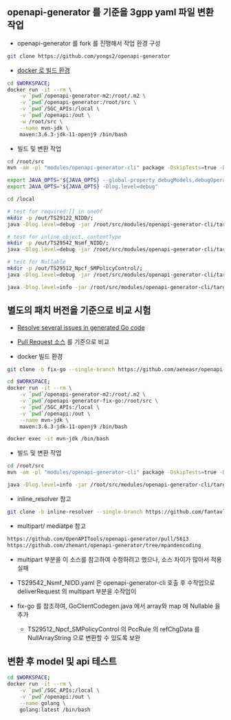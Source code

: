 ## openapi-generator 를 기준을 3gpp yaml 파일 변환 작업

- openapi-generator 를 fork 를 진행해서 작업 환경 구성

```sh
git clone https://github.com/yongs2/openapi-generator
```

- [docker 로 빌드 환경](https://github.com/OpenAPITools/openapi-generator/blob/master/Dockerfile)

```sh
cd $WORKSPACE;
docker run -it --rm \
    -v `pwd`/openapi-generator-m2:/root/.m2 \
    -v `pwd`/openapi-generator:/root/src \
    -v `pwd`/5GC_APIs:/local \
    -v `pwd`/openapi:/out \
    -w /root/src \
    --name mvn-jdk \
    maven:3.6.3-jdk-11-openj9 /bin/bash
```

- 빌드 및 변환 작업

```sh
cd /root/src
mvn -am -pl "modules/openapi-generator-cli" package -DskipTests=true -Dmaven.javadoc.skip=true -Djacoco.skip=true

export JAVA_OPTS="${JAVA_OPTS} --global-property debugModels,debugOperations"
export JAVA_OPTS="${JAVA_OPTS} -Dlog.level=debug"

cd /local

# test for required:[] in oneOf
mkdir -p /out/TS29122_NIDD/;
java -Dlog.level=debug -jar /root/src/modules/openapi-generator-cli/target/openapi-generator-cli.jar generate -i /local/TS29122_NIDD.yaml -g go --additional-properties=isGoSubmodule=true,enumClassPrefix=true,generateInterfaces=true -o /out/TS29122_NIDD >/out/TS29122_NIDD/oag.log 2>&1

# test for inline_object, contentType
mkdir -p /out/TS29542_Nsmf_NIDD/;
java -Dlog.level=debug -jar /root/src/modules/openapi-generator-cli/target/openapi-generator-cli.jar generate -i /local/TS29542_Nsmf_NIDD.yaml -g go --additional-properties=isGoSubmodule=true,enumClassPrefix=true,generateInterfaces=true -o /out/TS29542_Nsmf_NIDD >/out/TS29542_Nsmf_NIDD/oag.log 2>&1

# test for Nullable
mkdir -p /out/TS29512_Npcf_SMPolicyControl/;
java -Dlog.level=debug -jar /root/src/modules/openapi-generator-cli/target/openapi-generator-cli.jar generate -i /local/TS29512_Npcf_SMPolicyControl.yaml -g go --additional-properties=isGoSubmodule=true,enumClassPrefix=true,generateInterfaces=true -o /out/TS29512_Npcf_SMPolicyControl >/out/TS29512_Npcf_SMPolicyControl/oag.log 2>&1

java -Dlog.level=info -jar /root/src/modules/openapi-generator-cli/target/openapi-generator-cli.jar generate -i /local/TS29122_NIDD.yaml -g go -o /out/go >oag.log 2>&1
```

## 별도의 패치 버전을 기준으로 비교 시험

- [Resolve several issues in generated Go code](https://github.com/OpenAPITools/openapi-generator/pull/8491)
- [Pull Request 소스](https://github.com/aeneasr/openapi-generator/tree/fix-go) 를 기준으로 비교

- docker 빌드 환경

```sh
git clone -b fix-go --single-branch https://github.com/aeneasr/openapi-generator openapi-generator-fix-go

cd $WORKSPACE;
docker run -it --rm \
    -v `pwd`/openapi-generator-m2:/root/.m2 \
    -v `pwd`/openapi-generator-fix-go:/root/src \
    -v `pwd`/5GC_APIs:/local \
    -v `pwd`/openapi:/out \
    --name mvn-jdk \
    maven:3.6.3-jdk-11-openj9 /bin/bash

docker exec -it mvn-jdk /bin/bash
```

- 빌드 및 변환 작업

```sh
cd /root/src
mvn -am -pl "modules/openapi-generator-cli" package -DskipTests=true -Dmaven.javadoc.skip=true -Djacoco.skip=true

java -Dlog.level=info -jar /root/src/modules/openapi-generator-cli/target/openapi-generator-cli.jar generate -i /local/TS29122_NIDD.yaml -g go -o /out/fix-go
```

- inline_resolver 참고

```sh
git clone -b inline-resolver --single-branch https://github.com/fantavlik/openapi-generator openapi-generator-inline-resolver
```

- multipart/ mediatpe 참고

```sh
https://github.com/OpenAPITools/openapi-generator/pull/5613
https://github.com/zhemant/openapi-generator/tree/mpandencoding
```
  - multipart 부분을 이 소스를 참고하여 수정하려고 했으나, 소스 차이가 많아서 적용 실패
  - TS29542_Nsmf_NIDD.yaml 은 openapi-generator-cli 호출 후 수작업으로 deliverRequest 의 multipart 부분을 수작업이 

- fix-go 를 참조하여, GoClientCodegen.java 에서 array와 map 에 Nullable 을 추가
  - TS29512_Npcf_SMPolicyControl 의 PccRule 의 refChgData 를 NullArrayString 으로 변환할 수 있도록 보완

## 변환 후 model 및 api 테스트

```sh
cd $WORKSPACE;
docker run -it --rm \
    -v `pwd`/5GC_APIs:/local \
    -v `pwd`/openapi:/out \
    --name golang \
    golang:latest /bin/bash
```
